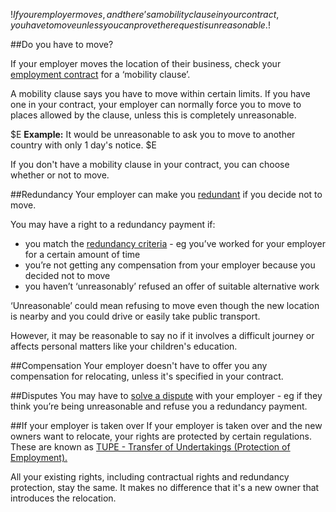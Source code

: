 $!If your employer moves, and there’s a mobility clause in your contract, you have to move unless you can prove the request is unreasonable.$!

##Do you have to move?

If your employer moves the location of their business, check your [employment contract](/employment-contracts-and-conditions "Employment contracts and conditions") for a ‘mobility clause’.

A mobility clause says you have to move within certain limits. If you have one in your contract, your employer can normally force you to move to places allowed by the clause, unless this is completely unreasonable. 

$E **Example:** It would be unreasonable to ask you to move to another country with only 1 day's notice. $E

If you don't have a mobility clause in your contract, you can choose whether or not to move. 

##Redundancy
Your employer can make you [redundant](/redundant-your-rights "Redundancy: your rights") if you decide not to move. 

You may have a right to a redundancy payment if:

- you match the [redundancy criteria](/redundant-your-rights "Redundancy: your rights") - eg you’ve worked for your employer for a certain amount of time
- you’re not getting any compensation from your employer because you decided not to move
- you haven’t ‘unreasonably’ refused an offer of suitable alternative work 

‘Unreasonable’ could mean refusing to move even though the new location is nearby and you could drive or easily take public transport. 

However, it may be reasonable to say no if it involves a difficult journey or affects personal matters like your children's education.

##Compensation
Your employer doesn't have to offer you any compensation for relocating, unless it's specified in your contract. 

##Disputes
You may have to [solve a dispute](/solve-workplace-dispute "Solve a workplace dispute") with your employer - eg if they think you’re being unreasonable and refuse you a redundancy payment.

##If your employer is taken over
If your employer is taken over and the new owners want to relocate, your rights are protected by certain regulations. These are known as [TUPE - Transfer of Undertakings (Protection of Employment).](/business-transfers-and-takeovers-your-rights "Business transfers and takeovers - your rights")

All your existing rights, including contractual rights and redundancy protection, stay the same. It makes no difference that it's a new owner that introduces the relocation.
